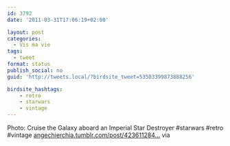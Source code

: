 ```yaml
---
id: 3792
date: '2011-03-31T17:06:19+02:00'

layout: post
categories:
  - Vis ma vie
tags:
  - tweet
format: status
publish_social: no
guid: 'http://tweets.local/?birdsite_tweet=53503399873888256'

birdsite_hashtags:
    - retro
    - starwars
    - vintage
---
```


Photo: Cruise the Galaxy aboard an Imperial Star Destroyer #starwars #retro #vintage [angechierchia.tumblr.com/post/423611284…](http://angechierchia.tumblr.com/post/4236112844/cruise-the-galaxy-aboard-an-imperial-star) via